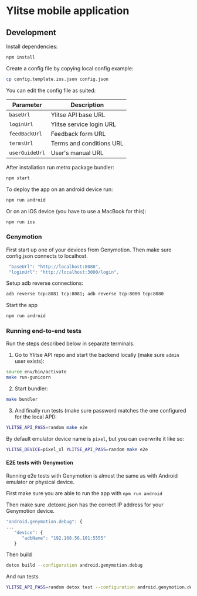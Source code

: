 # Ylitse mobile application

## Development

Install dependencies:

```sh
npm install
```

Create a config file by copying local config example:

```sh
cp config.template.ios.json config.json
```

You can edit the config file as suited:

| Parameter      | Description              |
| -------------- | ------------------------ |
| `baseUrl`      | Ylitse API base URL      |
| `loginUrl`     | Ylitse service login URL |
| `feedBackUrl`  | Feedback form URL        |
| `termsUrl`     | Terms and conditions URL |
| `userGuideUrl` | User's manual URL        |

After installation run metro package bundler:

```sh
npm start
```

To deploy the app on an android device run:

```sh
npm run android
```

Or on an iOS device (you have to use a MacBook for this):

```sh
npm run ios
```

### Genymotion

First start up one of your devices from Genymotion.
Then make sure config.json connects to localhost.

```js
 "baseUrl": "http://localhost:8080",
 "loginUrl": "http://localhost:3000/login",
```


Setup adb reverse connections:
```sh
adb reverse tcp:8081 tcp:8081; adb reverse tcp:8080 tcp:8080
```

Start the app
```sh
npm run android
```


### Running end-to-end tests

Run the steps described below in separate terminals.

1. Go to Ylitse API repo and start the backend locally (make sure `admin`
   user exists):

```sh
source env/bin/activate
make run-gunicorn
```

2. Start bundler:

```sh
make bundler
```

3. And finally run tests (make sure password matches the one configured for
   the local API):

```sh
YLITSE_API_PASS=random make e2e
```

By default emulator device name is `pixel`, but you can overwrite it like so:

```sh
YLITSE_DEVICE=pixel_xl YLITSE_API_PASS=random make e2e
```

#### E2E tests with Genymotion

Running e2e tests with Genymotion is almost the same as with Android emulator or physical device.

First make sure you are able to run the app with `npm run android`

Then make sure .detoxrc.json has the correct IP address for your Genymotion device.

```js
"android.genymotion.debug": {
...
   "device": {
      "adbName": "192.168.56.101:5555"
   }
```

Then build
```sh
detox build --configuration android.genymotion.debug
```

And run tests
```sh
YLITSE_API_PASS=random detox test --configuration android.genymotion.debug
```
